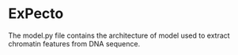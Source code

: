 <h1>ExPecto</h1>

The model.py file contains the architecture of model used to extract chromatin features from DNA sequence.
